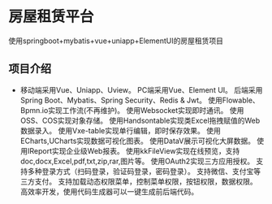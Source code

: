 # 房屋租赁平台
使用springboot+mybatis+vue+uniapp+ElementUI的房屋租赁项目
## 项目介绍
- 移动端采用Vue、Uniapp、Uview。
PC端采用Vue、Element UI。
后端采用Spring Boot、Mybatis、Spring Security、Redis & Jwt。
使用Flowable、Bpmn.io实现工作流(不再维护)。
使用Websocket实现即时通讯。
使用OSS、COS实现对象存储。
使用Handsontable实现类Excel拖拽赋值的Web数据录入。
使用Vxe-table实现单行编辑，即时保存效果。
使用ECharts,UCharts实现数据可视化图表。
使用DataV展示可视化大屏数据。
使用IReport实现企业级Web报表。
使用kkFileView实现在线预览，支持doc,docx,Excel,pdf,txt,zip,rar,图片等。
使用OAuth2实现三方应用授权。
支持多种登录方式（扫码登录，验证码登录，密码登录）。
支持微信、支付宝等三方支付。
支持加载动态权限菜单，控制菜单权限，按钮权限，数据权限。
高效率开发，使用代码生成器可以一键生成前后端代码。
